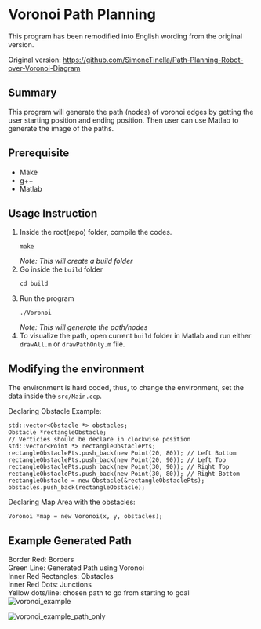 # Voronoi Path Planning
This program has been remodified into English wording from the original version.

Original version: https://github.com/SimoneTinella/Path-Planning-Robot-over-Voronoi-Diagram

## Summary
This program will generate the path (nodes) of voronoi edges by getting the user starting position and ending position. Then user can use Matlab to generate the image of the paths.

## Prerequisite
- Make
- g++
- Matlab

## Usage Instruction
1. Inside the root(repo) folder, compile the codes.
    ```
    make
    ```
    *Note: This will create a build folder*
2. Go inside the `build` folder
    ```
    cd build
    ```
3. Run the program
    ```
    ./Voronoi
    ```
    *Note: This will generate the path/nodes*
4. To visualize the path, open current `build` folder in Matlab and run either `drawAll.m` or `drawPathOnly.m` file. 

## Modifying the environment
The environment is hard coded, thus, to change the environment, set the data inside the `src/Main.ccp`.

Declaring Obstacle Example:
  ```
  std::vector<Obstacle *> obstacles;
  Obstacle *rectangleObstacle;
  // Verticies should be declare in clockwise position
  std::vector<Point *> rectangleObstaclePts;
  rectangleObstaclePts.push_back(new Point(20, 80)); // Left Bottom
  rectangleObstaclePts.push_back(new Point(20, 90)); // Left Top
  rectangleObstaclePts.push_back(new Point(30, 90)); // Right Top
  rectangleObstaclePts.push_back(new Point(30, 80)); // Right Bottom
  rectangleObstacle = new Obstacle(&rectangleObstaclePts);
  obstacles.push_back(rectangleObstacle);
  ```

Declaring Map Area with the obstacles:
  ```
  Voronoi *map = new Voronoi(x, y, obstacles);
  ```

## Example Generated Path

Border Red: Borders <br>
Green Line: Generated Path using Voronoi <br>
Inner Red Rectangles: Obstacles <br>
Inner Red Dots: Junctions <br>
Yellow dots/line: chosen path to go from starting to goal <br>
![voronoi_example](https://user-images.githubusercontent.com/76828992/201459516-c200127f-8e61-42cd-8f40-182761ac9efa.PNG)

![voronoi_example_path_only](https://user-images.githubusercontent.com/76828992/201459845-263a8816-3140-4ff6-9043-ba1dfdb3ad03.png)

